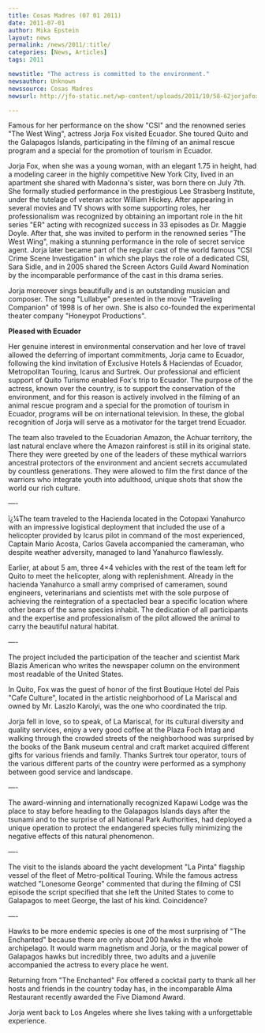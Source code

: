 ```yaml
---
title: Cosas Madres (07 01 2011)
date: 2011-07-01
author: Mika Epstein
layout: news
permalink: /news/2011/:title/
categories: [News, Articles]
tags: 2011

newstitle: "The actress is committed to the environment."
newsauthor: Unknown
newssource: Cosas Madres    
newsurl: http://jfo-static.net/wp-content/uploads/2011/10/58-62jorjafox.pdf

---
```


Famous for her performance on the show "CSI" and the renowned series "The West Wing", actress Jorja Fox visited Ecuador. She toured Quito and the Galapagos Islands, participating in the filming of an animal rescue program and a special for the promotion of tourism in Ecuador.

Jorja Fox, when she was a young woman, with an elegant 1.75 in height, had a modeling career in the highly competitive New York City, lived in an apartment she shared with Madonna's sister, was born there on July 7th. She formally studied performance in the prestigious Lee Strasberg Institute, under the tutelage of veteran actor William Hickey. After appearing in several movies and TV shows with some supporting roles, her professionalism was recognized by obtaining an important role in the hit series "ER" acting with recognized success in 33 episodes as Dr. Maggie Doyle. After that, she was invited to perform in the renowned series "The West Wing", making a stunning performance in the role of secret service agent. Jorja later became part of the regular cast of the world famous "CSI Crime Scene Investigation" in which she plays the role of a dedicated CSI, Sara Sidle, and in 2005 shared the Screen Actors Guild Award Nomination by the incomparable performance of the cast in this drama series.

Jorja moreover sings beautifully and is an outstanding musician and composer. The song "Lullabye" presented in the movie "Traveling Companion" of 1998 is of her own. She is also co-founded the experimental theater company "Honeypot Productions".

**Pleased with Ecuador**

Her genuine interest in environmental conservation and her love of travel allowed the deferring of important commitments, Jorja came to Ecuador, following the kind invitation of Exclusive Hotels & Haciendas of Ecuador, Metropolitan Touring, Icarus and Surtrek. Our professional and efficient support of Quito Turismo enabled Fox's trip to Ecuador. The purpose of the actress, known over the country, is to support the conservation of the environment, and for this reason is actively involved in the filming of an animal rescue program and a special for the promotion of tourism in Ecuador, programs will be on international television. In these, the global recognition of Jorja will serve as a motivator for the target trend Ecuador.

The team also traveled to the Ecuadorian Amazon, the Achuar territory, the last natural enclave where the Amazon rainforest is still in its original state. There they were greeted by one of the leaders of these mythical warriors ancestral protectors of the environment and ancient secrets accumulated by countless generations. They were allowed to film the first dance of the warriors who integrate youth into adulthood, unique shots that show the world our rich culture.

&#8212;-

ï¿¼The team traveled to the Hacienda located in the Cotopaxi Yanahurco with an impressive logistical deployment that included the use of a helicopter provided by Icarus pilot in command of the most experienced, Captain Mario Acosta, Carlos Gavela accompanied the cameraman, who despite weather adversity, managed to land Yanahurco flawlessly.

Earlier, at about 5 am, three 4&#215;4 vehicles with the rest of the team left for Quito to meet the helicopter, along with replenishment. Already in the hacienda Yanahurco a small army comprised of cameramen, sound engineers, veterinarians and scientists met with the sole purpose of achieving the reintegration of a spectacled bear a specific location where other bears of the same species inhabit. The dedication of all participants and the expertise and professionalism of the pilot allowed the animal to carry the beautiful natural habitat.

&#8212;-

The project included the participation of the teacher and scientist Mark Blazis American who writes the newspaper column on the environment most readable of the United States.

In Quito, Fox was the guest of honor of the first Boutique Hotel del Pais "Cafe Culture", located in the artistic neighborhood of La Mariscal and owned by Mr. Laszlo Karolyi, was the one who coordinated the trip.

Jorja fell in love, so to speak, of La Mariscal, for its cultural diversity and quality services, enjoy a very good coffee at the Plaza Foch Intag and walking through the crowded streets of the neighborhood was surprised by the books of the Bank museum central and craft market acquired different gifts for various friends and family. Thanks Surtrek tour operator, tours of the various different parts of the country were performed as a symphony between good service and landscape.

&#8212;-

The award-winning and internationally recognized Kapawi Lodge was the place to stay before heading to the Galapagos Islands days after the tsunami and to the surprise of all National Park Authorities, had deployed a unique operation to protect the endangered species fully minimizing the negative effects of this natural phenomenon.

&#8212;-

The visit to the islands aboard the yacht development "La Pinta" flagship vessel of the fleet of Metro-political Touring. While the famous actress watched "Lonesome George" commented that during the filming of CSI episode the script specified that she left the United States to come to Galapagos to meet George, the last of his kind. Coincidence?

&#8212;-

Hawks to be more endemic species is one of the most surprising of "The Enchanted" because there are only about 200 hawks in the whole archipelago. It would warm magnetism and Jorja, or the magical power of Galapagos hawks but incredibly three, two adults and a juvenile accompanied the actress to every place he went.

Returning from "The Enchanted" Fox offered a cocktail party to thank all her hosts and friends in the country today has, in the incomparable Alma Restaurant recently awarded the Five Diamond Award.

Jorja went back to Los Angeles where she lives taking with a unforgettable experience.  
